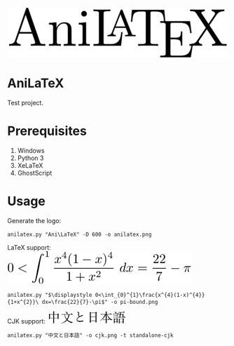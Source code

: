 ![AniLaTeX logo](https://github.com/FYPetro/AniLaTeX/blob/master/image/anilatex.png)

# AniLaTeX
Test project.

# Prerequisites
1. Windows
2. Python 3
3. XeLaTeX
4. GhostScript

# Usage

Generate the logo:

    anilatex.py "Ani\LaTeX" -D 600 -o anilatex.png

LaTeX support: ![One proof that pi is bounded upwards by 22/7](https://github.com/FYPetro/AniLaTeX/blob/master/image/pi-bound.png)
    
    anilatex.py "$\displaystyle 0<\int_{0}^{1}\frac{x^{4}(1-x)^{4}}{1+x^{2}}\ dx=\frac{22}{7}-\pi$" -o pi-bound.png

CJK support: ![CJK support](https://github.com/FYPetro/AniLaTeX/blob/master/image/cjk.png)
    
    anilatex.py "中文と日本語" -o cjk.png -t standalone-cjk
    
